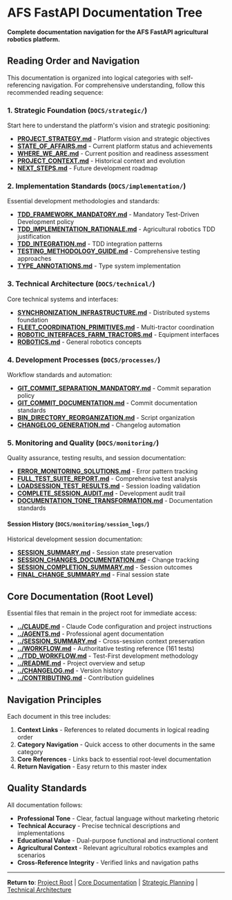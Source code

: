 # AFS FastAPI Documentation Tree

**Complete documentation navigation for the AFS FastAPI agricultural robotics platform.**

## Reading Order and Navigation

This documentation is organized into logical categories with self-referencing navigation. For comprehensive understanding, follow this recommended reading sequence:

### 1. **Strategic Foundation** (`DOCS/strategic/`)
Start here to understand the platform's vision and strategic positioning:

- **[PROJECT_STRATEGY.md](strategic/PROJECT_STRATEGY.md)** - Platform vision and strategic objectives
- **[STATE_OF_AFFAIRS.md](strategic/STATE_OF_AFFAIRS.md)** - Current platform status and achievements
- **[WHERE_WE_ARE.md](strategic/WHERE_WE_ARE.md)** - Current position and readiness assessment
- **[PROJECT_CONTEXT.md](strategic/PROJECT_CONTEXT.md)** - Historical context and evolution
- **[NEXT_STEPS.md](strategic/NEXT_STEPS.md)** - Future development roadmap

### 2. **Implementation Standards** (`DOCS/implementation/`)
Essential development methodologies and standards:

- **[TDD_FRAMEWORK_MANDATORY.md](implementation/TDD_FRAMEWORK_MANDATORY.md)** - Mandatory Test-Driven Development policy
- **[TDD_IMPLEMENTATION_RATIONALE.md](implementation/TDD_IMPLEMENTATION_RATIONALE.md)** - Agricultural robotics TDD justification
- **[TDD_INTEGRATION.md](implementation/TDD_INTEGRATION.md)** - TDD integration patterns
- **[TESTING_METHODOLOGY_GUIDE.md](implementation/TESTING_METHODOLOGY_GUIDE.md)** - Comprehensive testing approaches
- **[TYPE_ANNOTATIONS.md](implementation/TYPE_ANNOTATIONS.md)** - Type system implementation

### 3. **Technical Architecture** (`DOCS/technical/`)
Core technical systems and interfaces:

- **[SYNCHRONIZATION_INFRASTRUCTURE.md](technical/SYNCHRONIZATION_INFRASTRUCTURE.md)** - Distributed systems foundation
- **[FLEET_COORDINATION_PRIMITIVES.md](technical/FLEET_COORDINATION_PRIMITIVES.md)** - Multi-tractor coordination
- **[ROBOTIC_INTERFACES_FARM_TRACTORS.md](technical/ROBOTIC_INTERFACES_FARM_TRACTORS.md)** - Equipment interfaces
- **[ROBOTICS.md](technical/ROBOTICS.md)** - General robotics concepts

### 4. **Development Processes** (`DOCS/processes/`)
Workflow standards and automation:

- **[GIT_COMMIT_SEPARATION_MANDATORY.md](processes/GIT_COMMIT_SEPARATION_MANDATORY.md)** - Commit separation policy
- **[GIT_COMMIT_DOCUMENTATION.md](processes/GIT_COMMIT_DOCUMENTATION.md)** - Commit documentation standards
- **[BIN_DIRECTORY_REORGANIZATION.md](processes/BIN_DIRECTORY_REORGANIZATION.md)** - Script organization
- **[CHANGELOG_GENERATION.md](processes/CHANGELOG_GENERATION.md)** - Changelog automation

### 5. **Monitoring and Quality** (`DOCS/monitoring/`)
Quality assurance, testing results, and session documentation:

- **[ERROR_MONITORING_SOLUTIONS.md](monitoring/ERROR_MONITORING_SOLUTIONS.md)** - Error pattern tracking
- **[FULL_TEST_SUITE_REPORT.md](monitoring/FULL_TEST_SUITE_REPORT.md)** - Comprehensive test analysis
- **[LOADSESSION_TEST_RESULTS.md](monitoring/LOADSESSION_TEST_RESULTS.md)** - Session loading validation
- **[COMPLETE_SESSION_AUDIT.md](monitoring/COMPLETE_SESSION_AUDIT.md)** - Development audit trail
- **[DOCUMENTATION_TONE_TRANSFORMATION.md](monitoring/DOCUMENTATION_TONE_TRANSFORMATION.md)** - Documentation standards

#### Session History (`DOCS/monitoring/session_logs/`)
Historical development session documentation:
- **[SESSION_SUMMARY.md](monitoring/SESSION_SUMMARY.md)** - Session state preservation
- **[SESSION_CHANGES_DOCUMENTATION.md](monitoring/SESSION_CHANGES_DOCUMENTATION.md)** - Change tracking
- **[SESSION_COMPLETION_SUMMARY.md](monitoring/SESSION_COMPLETION_SUMMARY.md)** - Session outcomes
- **[FINAL_CHANGE_SUMMARY.md](monitoring/FINAL_CHANGE_SUMMARY.md)** - Final session state

## Core Documentation (Root Level)

Essential files that remain in the project root for immediate access:

- **[../CLAUDE.md](../CLAUDE.md)** - Claude Code configuration and project instructions
- **[../AGENTS.md](../AGENTS.md)** - Professional agent documentation
- **[../SESSION_SUMMARY.md](../SESSION_SUMMARY.md)** - Cross-session context preservation
- **[../WORKFLOW.md](../WORKFLOW.md)** - Authoritative testing reference (161 tests)
- **[../TDD_WORKFLOW.md](../TDD_WORKFLOW.md)** - Test-First development methodology
- **[../README.md](../README.md)** - Project overview and setup
- **[../CHANGELOG.md](../CHANGELOG.md)** - Version history
- **[../CONTRIBUTING.md](../CONTRIBUTING.md)** - Contribution guidelines

## Navigation Principles

Each document in this tree includes:

1. **Context Links** - References to related documents in logical reading order
2. **Category Navigation** - Quick access to other documents in the same category
3. **Core References** - Links back to essential root-level documentation
4. **Return Navigation** - Easy return to this master index

## Quality Standards

All documentation follows:

- **Professional Tone** - Clear, factual language without marketing rhetoric
- **Technical Accuracy** - Precise technical descriptions and implementations
- **Educational Value** - Dual-purpose functional and instructional content
- **Agricultural Context** - Relevant agricultural robotics examples and scenarios
- **Cross-Reference Integrity** - Verified links and navigation paths

---

**Return to**: [Project Root](../) | [Core Documentation](../README.md) | [Strategic Planning](strategic/) | [Technical Architecture](technical/)
